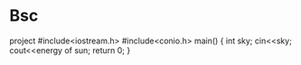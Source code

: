 # Bsc
project
#include<iostream.h>
#include<conio.h>
main()
{
int sky;
cin<<sky;
cout<<energy of sun;
return 0;
}

